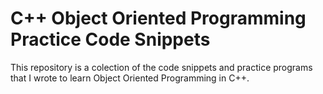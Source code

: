 # C++ Object Oriented Programming Practice Code Snippets
This repository is a colection of the code snippets and practice programs that I wrote to learn Object Oriented Programming in C++.
